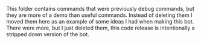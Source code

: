 This folder contains commands that were previously debug commands, but they are more of a demo than useful commands. Instead of deleting them I moved them here as an example of some ideas I had when making this bot.
There were more, but I just deleted them, this code release is intentionally a stripped down version of the bot.